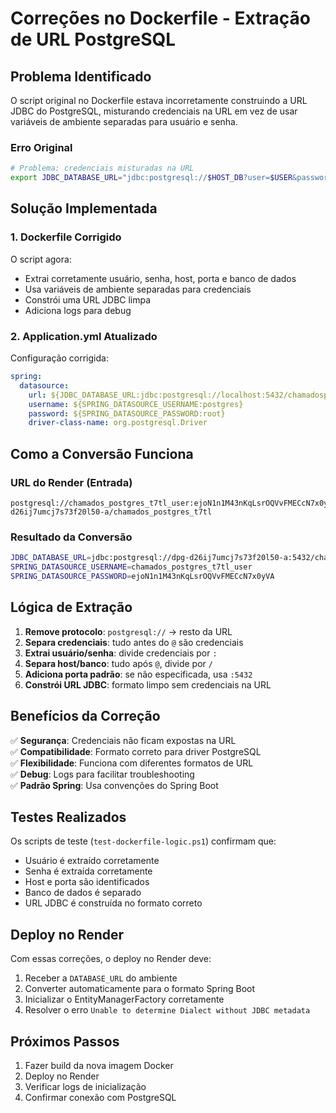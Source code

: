 # Correções no Dockerfile - Extração de URL PostgreSQL

## Problema Identificado

O script original no Dockerfile estava incorretamente construindo a URL JDBC do PostgreSQL, misturando credenciais na URL em vez de usar variáveis de ambiente separadas para usuário e senha.

### Erro Original
```bash
# Problema: credenciais misturadas na URL
export JDBC_DATABASE_URL="jdbc:postgresql://$HOST_DB?user=$USER&password=$PASS&sslmode=require"
```

## Solução Implementada

### 1. Dockerfile Corrigido

O script agora:
- Extrai corretamente usuário, senha, host, porta e banco de dados
- Usa variáveis de ambiente separadas para credenciais
- Constrói uma URL JDBC limpa
- Adiciona logs para debug

### 2. Application.yml Atualizado

Configuração corrigida:
```yaml
spring:
  datasource:
    url: ${JDBC_DATABASE_URL:jdbc:postgresql://localhost:5432/chamadospt}
    username: ${SPRING_DATASOURCE_USERNAME:postgres}
    password: ${SPRING_DATASOURCE_PASSWORD:root}
    driver-class-name: org.postgresql.Driver
```

## Como a Conversão Funciona

### URL do Render (Entrada)
```
postgresql://chamados_postgres_t7tl_user:ejoN1n1M43nKqLsrOQVvFMECcN7x0yVA@dpg-d26ij7umcj7s73f20l50-a/chamados_postgres_t7tl
```

### Resultado da Conversão
```bash
JDBC_DATABASE_URL=jdbc:postgresql://dpg-d26ij7umcj7s73f20l50-a:5432/chamados_postgres_t7tl?sslmode=require
SPRING_DATASOURCE_USERNAME=chamados_postgres_t7tl_user
SPRING_DATASOURCE_PASSWORD=ejoN1n1M43nKqLsrOQVvFMECcN7x0yVA
```

## Lógica de Extração

1. **Remove protocolo**: `postgresql://` → resto da URL
2. **Separa credenciais**: tudo antes do `@` são credenciais
3. **Extrai usuário/senha**: divide credenciais por `:` 
4. **Separa host/banco**: tudo após `@`, divide por `/`
5. **Adiciona porta padrão**: se não especificada, usa `:5432`
6. **Constrói URL JDBC**: formato limpo sem credenciais na URL

## Benefícios da Correção

✅ **Segurança**: Credenciais não ficam expostas na URL  
✅ **Compatibilidade**: Formato correto para driver PostgreSQL  
✅ **Flexibilidade**: Funciona com diferentes formatos de URL  
✅ **Debug**: Logs para facilitar troubleshooting  
✅ **Padrão Spring**: Usa convenções do Spring Boot  

## Testes Realizados

Os scripts de teste (`test-dockerfile-logic.ps1`) confirmam que:
- Usuário é extraído corretamente
- Senha é extraída corretamente
- Host e porta são identificados
- Banco de dados é separado
- URL JDBC é construída no formato correto

## Deploy no Render

Com essas correções, o deploy no Render deve:
1. Receber a `DATABASE_URL` do ambiente
2. Converter automaticamente para o formato Spring Boot
3. Inicializar o EntityManagerFactory corretamente
4. Resolver o erro `Unable to determine Dialect without JDBC metadata`

## Próximos Passos

1. Fazer build da nova imagem Docker
2. Deploy no Render
3. Verificar logs de inicialização
4. Confirmar conexão com PostgreSQL